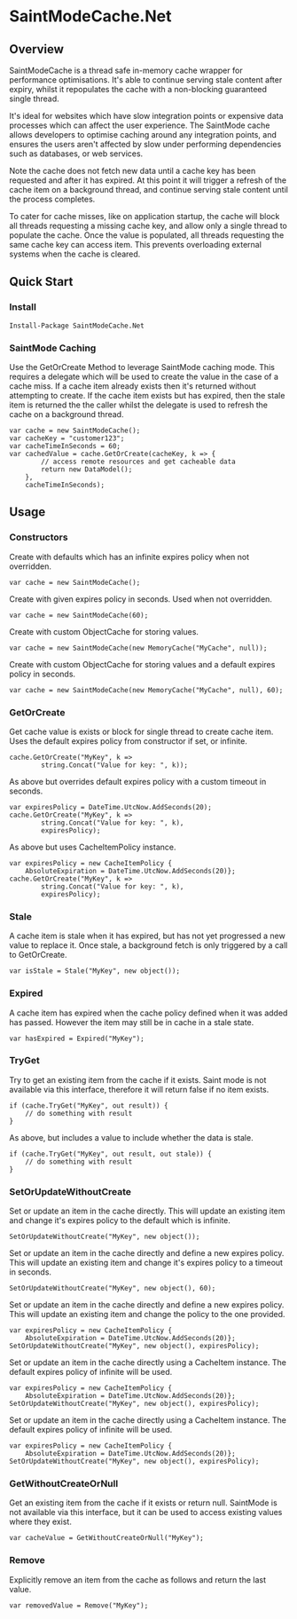 # SaintModeCache.Net 
## Overview 
SaintModeCache is a thread safe in-memory cache wrapper for performance optimisations. It's able to continue serving stale content after expiry, whilst it repopulates the cache with a non-blocking guaranteed single thread. 
 
It's ideal for websites which have slow integration points or expensive data processes which can affect the user experience. The SaintMode cache allows developers to optimise caching around any integration points, and ensures the users aren't affected by slow under performing dependencies such as databases, or web services. 
 
Note the cache does not fetch new data until a cache key has been requested and after it has expired. At this point it will trigger a refresh of the cache item on a background thread, and continue serving stale content until the process completes. 
 
To cater for cache misses, like on application startup, the cache will block all threads requesting a missing cache key, and allow only a single thread to populate the cache. Once the value is populated, all threads requesting the same cache key can access item. This prevents overloading external systems when the cache is cleared. 
 
## Quick Start 
### Install 
```  
Install-Package SaintModeCache.Net 
``` 
### SaintMode Caching 
Use the GetOrCreate Method to leverage SaintMode caching mode. This requires a delegate which will be used to create the value in the case of a cache miss. If a cache item already exists then it's returned without attempting to create. If the cache item exists but has expired, then the stale item is returned the the caller whilst the delegate is used to refresh the cache on a background thread. 
``` 
var cache = new SaintModeCache(); 
var cacheKey = "customer123"; 
var cacheTimeInSeconds = 60; 
var cachedValue = cache.GetOrCreate(cacheKey, k => { 
        // access remote resources and get cacheable data 
        return new DataModel(); 
    }, 
    cacheTimeInSeconds); 
``` 
## Usage 
### Constructors 
Create with defaults which has an infinite expires policy when not overridden. 
``` CSharpe 
var cache = new SaintModeCache(); 
``` 
Create with given expires policy in seconds. Used when not overridden. 
``` CSharpe 
var cache = new SaintModeCache(60); 
``` 
Create with custom ObjectCache for storing values. 
``` CSharpe 
var cache = new SaintModeCache(new MemoryCache("MyCache", null)); 
``` 
Create with custom ObjectCache for storing values and a default expires policy in seconds. 
``` CSharpe 
var cache = new SaintModeCache(new MemoryCache("MyCache", null), 60); 
``` 
### GetOrCreate 
Get cache value is exists or block for single thread to create cache item. Uses the default expires policy from constructor if set, or infinite. 
``` CSharpe 
cache.GetOrCreate("MyKey", k => 
        string.Concat("Value for key: ", k)); 
``` 
As above but overrides default expires policy with a custom timeout in seconds.        
``` CSharpe 
var expiresPolicy = DateTime.UtcNow.AddSeconds(20); 
cache.GetOrCreate("MyKey", k => 
        string.Concat("Value for key: ", k), 
        expiresPolicy); 
```         
As above but uses CacheItemPolicy instance.  
``` CSharpe 
var expiresPolicy = new CacheItemPolicy {  
    AbsoluteExpiration = DateTime.UtcNow.AddSeconds(20)}; 
cache.GetOrCreate("MyKey", k => 
        string.Concat("Value for key: ", k), 
        expiresPolicy); 
``` 
### Stale 
A cache item is stale when it has expired, but has not yet progressed a new value to replace it. Once stale, a background fetch is only triggered by a call to GetOrCreate. 
``` CSharpe 
var isStale = Stale("MyKey", new object()); 
``` 
### Expired 
A cache item has expired when the cache policy defined when it was added has passed. However the item may still be in cache in a stale state. 
``` CSharpe 
var hasExpired = Expired("MyKey"); 
``` 
### TryGet 
Try to get an existing item from the cache if it exists. Saint mode is not available via this interface, therefore it will return false if no item exists. 
``` CSharpe 
if (cache.TryGet("MyKey", out result)) { 
    // do something with result 
} 
``` 
As above, but includes a value to include whether the data is stale. 
``` CSharpe 
if (cache.TryGet("MyKey", out result, out stale)) { 
    // do something with result 
} 
``` 
### SetOrUpdateWithoutCreate 
Set or update an item in the cache directly. This will update an existing item and change it's expires policy to the default which is infinite. 
``` CSharpe 
SetOrUpdateWithoutCreate("MyKey", new object()); 
``` 
Set or update an item in the cache directly and define a new expires policy. This will update an existing item and change it's expires policy to a timeout in seconds. 
``` CSharpe 
SetOrUpdateWithoutCreate("MyKey", new object(), 60); 
``` 
Set or update an item in the cache directly and define a new expires policy. This will update an existing item and change the policy to the one provided. 
``` CSharpe 
var expiresPolicy = new CacheItemPolicy {  
    AbsoluteExpiration = DateTime.UtcNow.AddSeconds(20)}; 
SetOrUpdateWithoutCreate("MyKey", new object(), expiresPolicy); 
``` 
Set or update an item in the cache directly using a CacheItem instance. The default expires policy of infinite will be used. 
``` CSharpe 
var expiresPolicy = new CacheItemPolicy {  
    AbsoluteExpiration = DateTime.UtcNow.AddSeconds(20)}; 
SetOrUpdateWithoutCreate("MyKey", new object(), expiresPolicy); 
``` 
Set or update an item in the cache directly using a CacheItem instance. The default expires policy of infinite will be used. 
``` CSharpe 
var expiresPolicy = new CacheItemPolicy {  
    AbsoluteExpiration = DateTime.UtcNow.AddSeconds(20)}; 
SetOrUpdateWithoutCreate("MyKey", new object(), expiresPolicy); 
``` 
### GetWithoutCreateOrNull 
Get an existing item from the cache if it exists or return null. SaintMode is not available via this interface, but it can be used to access existing values where they exist. 
``` CSharpe 
var cacheValue = GetWithoutCreateOrNull("MyKey"); 
``` 
### Remove 
Explicitly remove an item from the cache as follows and return the last value. 
``` CSharpe 
var removedValue = Remove("MyKey"); 
``` 